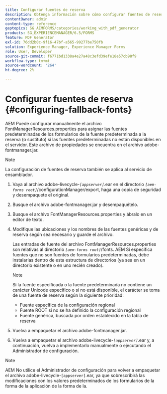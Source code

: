 ```yaml
---
title: Configurar fuentes de reserva
description: Obtenga información sobre cómo configurar fuentes de reserva para AEM Forms. Puede utilizar el archivo FontManagerResources.properties para asignar manualmente las fuentes predeterminadas a las fuentes de reserva.
contentOwner: admin
content-type: reference
geptopics: SG_AEMFORMS/categories/working_with_pdf_generator
products: SG_EXPERIENCEMANAGER/6.5/FORMS
feature: PDF Generator
exl-id: 76dd2b0c-9f16-47bf-a565-99277be750fb
solution: Experience Manager, Experience Manager Forms
role: User, Developer
source-git-commit: f6771bd1338a4e27a48c3efd39efe18e57cb98f9
workflow-type: tm+mt
source-wordcount: '264'
ht-degree: 2%

---
```


# Configurar fuentes de reserva {#configuring-fallback-fonts}

AEM Puede configurar manualmente el archivo FontManagerResources.properties para asignar las fuentes predeterminadas de los formularios de la fuente predeterminada a la reserva (o sustituto) si las fuentes predeterminadas no están disponibles en el servidor. Este archivo de propiedades se encuentra en el archivo adobe-fontmanager.jar.

>[!NOTE]
>
>La configuración de fuentes de reserva también se aplica al servicio de ensamblador.

1. Vaya al archivo adobe-livecycle-*`[appserver]`*.ear en el directorio *`[aem-forms root]`*/configurationManager/export, haga una copia de seguridad y desempaquete el original.
1. Busque el archivo adobe-fontmanager.jar y desempaquételo.
1. Busque el archivo FontManagerResources.properties y ábralo en un editor de texto.
1. Modifique las ubicaciones y los nombres de las fuentes genéricas y de reserva según sea necesario y guarde el archivo.

   Las entradas de fuente del archivo FontManagerResources.properties son relativas al directorio *`[aem-forms root]`*/fonts. AEM Si especifica fuentes que no son fuentes de formularios predeterminadas, debe instalarlas dentro de esta estructura de directorios (ya sea en un directorio existente o en uno recién creado).

   >[!NOTE]
   >
   >Si la fuente especificada o la fuente predeterminada no contiene un carácter Unicode específico o si no está disponible, el carácter se toma de una fuente de reserva según la siguiente prioridad:

   * Fuente específica de la configuración regional
   * Fuente ROOT si no se ha definido la configuración regional
   * Fuente genérica, buscada por orden establecido en la tabla de reserva

1. Vuelva a empaquetar el archivo adobe-fontmanager.jar.
1. Vuelva a empaquetar el archivo adobe-livecycle-*`[appserver]`*.ear y, a continuación, vuelva a implementarlo manualmente o ejecutando el Administrador de configuración.

>[!NOTE]
>
>AEM No utilice el Administrador de configuración para volver a empaquetar el archivo adobe-livecycle-`[appserver]`.ear, ya que sobrescribirá las modificaciones con los valores predeterminados de los formularios de la forma de la aplicación de la forma de la.
